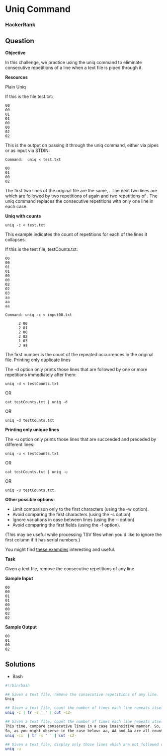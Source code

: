 # Uniq Command

### HackerRank

## Question

**Objective** 

In this challenge, we practice using the uniq command to eliminate consecutive repetitions of a line when a text file is piped through it.

**Resources** 

Plain Uniq

If this is the file test.txt:
```
00
00
01
01
00
00
02
02
```

This is the output on passing it through the uniq command, either via pipes or as input via STDIN:

`Command:  uniq < test.txt`
```
00
01
00
02  
```

The first two lines of the original file are the same, . The next two lines are  which are followed by two repetitions of  again and two repetitions of . The uniq command replaces the consecutive repetitions with only one line in each case.

**Uniq with counts**

`uniq -c < test.txt`

This example indicates the count of repetitions for each of the lines it collapses.

If this is the test file, testCounts.txt:
```
00
00
01
01
00
00
02
02
03
aa
aa
aa
```

`Command: uniq -c < input00.txt`    
```
      2 00
      2 01
      2 00
      2 02
      1 03
      3 aa
```

The first number is the count of the repeated occurrences in the original file.
Printing only duplicate lines

The -d option only prints those lines that are followed by one or more repetitions immediately after them:

`uniq -d < testCounts.txt` 

OR

`cat testCounts.txt | uniq -d`  

OR

`uniq -d testCounts.txt`  

**Printing only unique lines**

The -u option only prints those lines that are succeeded and preceded by different lines:

`uniq -u < testCounts.txt`  

OR

`cat testCounts.txt | uniq -u`  

OR

`uniq -u testCounts.txt`

**Other possible options:**

* Limit comparison only to the first  characters (using the -w option).
* Avoid comparing the first  characters (using the -s option).
* Ignore variations in case between lines (using the -i option).
* Avoid comparing the first  fields (using the -f option). 

(This may be useful while processing TSV files when you'd like to ignore the first column if it has serial numbers.)

You might find <a href="http://www.thegeekstuff.com/2013/05/uniq-command-examples/">these examples</a> interesting and useful.

**Task** 

Given a text file, remove the consecutive repetitions of any line.

**Sample Input**
```
00
00
01
01
00
00
02
02
```

**Sample Output**
```
00
01
00
02  
```

## Solutions

* Bash
```bash
#!/bin/bash

## Given a text file, remove the consecutive repetitions of any line.
Uniq

## Given a text file, count the number of times each line repeats itself. Only consider consecutive repetitions. Display the space separated count and line, respectively. There shouldn't be any leading or trailing spaces. Please note that the uniq -c command by itself will generate the output in a different format than the one expected here.
uniq -c | tr -s ' ' | cut -c2-

## Given a text file, count the number of times each line repeats itself (only consider consecutive repetions). Display the count and the line, separated by a space. There shouldn't be leading or trailing spaces. Please note that the uniq -c command by itself will generate the output in a different format.
This time, compare consecutive lines in a case insensitive manner. So, if a line X is followed by case variants, the output should count all of them as the same (but display only the form X in the second column).
So, as you might observe in the case below: aa, AA and Aa are all counted as instances of 'aa'.
uniq -ci  | tr -s ' ' | cut -c2-

## Given a text file, display only those lines which are not followed or preceded by identical replications.
uniq -u
```